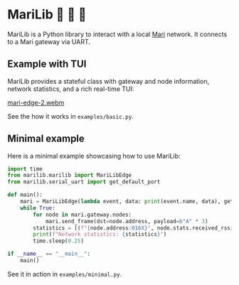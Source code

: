 # MariLib 💫 👀 🐍

MariLib is a Python library to interact with a local [Mari](https://github.com/DotBots/mari) network.
It connects to a Mari gateway via UART.

## Example with TUI
MariLib provides a stateful class with gateway and node information, network statistics, and a rich real-time TUI:

[mari-edge-2.webm](https://github.com/user-attachments/assets/fe50f2ba-8e67-4522-8700-69730f8e3aee)

See the how it works in `examples/basic.py`.

## Minimal example
Here is a minimal example showcasing how to use MariLib:

```python
import time
from marilib.marilib import MariLibEdge
from marilib.serial_uart import get_default_port

def main():
    mari = MariLibEdge(lambda event, data: print(event.name, data), get_default_port())
    while True:
        for node in mari.gateway.nodes:
            mari.send_frame(dst=node.address, payload=b"A" * 3)
        statistics = [(f"{node.address:016X}", node.stats.received_rssi_dbm()) for node in mari.gateway.nodes]
        print(f"Network statistics: {statistics}")
        time.sleep(0.25)

if __name__ == "__main__":
    main()
```
See it in action in `examples/minimal.py`.
